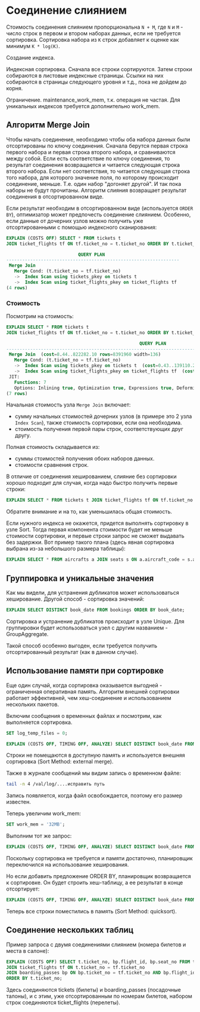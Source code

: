 # Соединение слиянием

Стоимость соединения слиянием пропорциональна `N + M`, где `N` и `M` - число строк в первом и втором наборах данных, если не требуется сортировка.
Сортировка набора из `K` строк добавляет к оценке как минимум `K * log(K)`.


Создание индекса.

Индексная сортировка.
Сначала все строки сортируются.
Затем строки собираются в листовые индексные страницы.
Ссылки на них собираются в страницы следующего уровня и т.д., пока не дойдем до корня.

Ограничение.
maintenance_work_mem, т.к. операция не частая.
Для уникальных индексов требуется дополнительно work_mem.


## Алгоритм Merge Join

Чтобы начать соединение, необходимо чтобы оба набора данных были отсортированы по ключу соединения.
Сначала берутся первая строка первого набора и первая строка второго набора, и сравниваются между собой.
Если есть соответствие по ключу соединения, то результат соединения возвращается и читается следующая строка второго набора.
Если нет соответствия, то читается следующая строка того набора, для которого значение поля, по которому происходит соединение, меньше.
Т.е. один набор "догоняет другой". И так пока наборы не будут прочитаны.
Алгоритм слияния возвращает результат соединения в отсортированном виде.

Если результат необходим в отсортированном виде (используется `ORDER BY`), оптимизатор может предпочесть соединение слиянием.
Особенно, если данные от дочерних узлов можно получить уже отсортированными с помощью индексного сканирования:
```sql
EXPLAIN (COSTS OFF) SELECT * FROM tickets t
JOIN ticket_flights tf ON tf.ticket_no = t.ticket_no ORDER BY t.ticket_no;

                           QUERY PLAN                            
-----------------------------------------------------------------
 Merge Join
   Merge Cond: (t.ticket_no = tf.ticket_no)
   ->  Index Scan using tickets_pkey on tickets t
   ->  Index Scan using ticket_flights_pkey on ticket_flights tf
(4 rows)
```


### Стоимость

Посмотрим на стоимость:
```sql
EXPLAIN SELECT * FROM tickets t
JOIN ticket_flights tf ON tf.ticket_no = t.ticket_no ORDER BY t.ticket_no;

                                                  QUERY PLAN                                                   
---------------------------------------------------------------------------------------------------------------
 Merge Join  (cost=8.44..822282.10 rows=8391960 width=136)
   Merge Cond: (t.ticket_no = tf.ticket_no)
   ->  Index Scan using tickets_pkey on tickets t  (cost=0.43..139110.29 rows=2949857 width=104)
   ->  Index Scan using ticket_flights_pkey on ticket_flights tf  (cost=0.56..570902.89 rows=8391960 width=32)
 JIT:
   Functions: 7
   Options: Inlining true, Optimization true, Expressions true, Deforming true
(7 rows)
```

Начальная стоимость узла `Merge Join` включает:
- сумму начальных стоимостей дочерних узлов (в примере это 2 узла `Index Scan`), также стоимость сортировки, если она необходима.
- стоимость получения первой пары строк, соответствующих друг другу.

Полная стоимость складывается из:
- суммы стоимостей получения обоих наборов данных.
- стоимости сравнения строк.


В отличие от соединения хешированием, слияние без сортировки хорошо подходит для случая, когда надо быстро получить первые строки:
```sql
EXPLAIN SELECT * FROM tickets t JOIN ticket_flights tf ON tf.ticket_no = t.ticket_no ORDER BY t.ticket_no LIMIT 1000;
```

Обратите внимание и на то, как уменьшилась общая стоимость.


Если нужного индекса не окажется, придется выполнять сортировку в узле Sort.
Тогда первая компонента стоимости будет не меньше стоимости сортировки, и первые строки запрос не сможет выдавать без задержки.
Вот пример такого плана (здесь явная сортировка выбрана из-за небольшого размера таблицы):
```sql
EXPLAIN SELECT * FROM aircrafts a JOIN seats s ON a.aircraft_code = s.aircraft_code ORDER BY a.aircraft_code;
```


## Группировка и уникальные значения

Как мы видели, для устранения дубликатов может использоваться  хеширование.
Другой способ - сортировка значений:
```sql
EXPLAIN SELECT DISTINCT book_date FROM bookings ORDER BY book_date;
```

Сортировка и устранение дубликатов происходит в узле Unique.
Для группировки будет использоваться узел с другим названием - GroupAggregate.

Такой способ особенно выгоден, если требуется получить отсортированный результат (как в данном случае).


## Использование памяти при сортировке

Еще один случай, когда сортировка оказывается выгодней - ограниченная оперативная память.
Алгоритм внешней сортировки работает эффективней, чем хеш-соединение и использованием нескольких пакетов.

Включим сообщения о временных файлах и посмотрим, как выполняется сортировка.
```sql
SET log_temp_files = 0;
```

```sql
EXPLAIN (COSTS OFF, TIMING OFF, ANALYZE) SELECT DISTINCT book_date FROM bookings;
```

Строки не помещаются в доступную память и используется внешняя сортировка (Sort Method: external merge).

Также в журнале сообщений мы видим запись о временном файле:
```bash
tail -n 4 /val/log/....исправить путь
```

Запись появляется, когда файл освобождается, поэтому его размер известен.

Теперь увеличим work_mem:
```sql
SET work_mem = '32MB';
```

Выполним тот же запрос:
```sql
EXPLAIN (COSTS OFF, TIMING OFF, ANALYZE) SELECT DISTINCT book_date FROM bookings;
```

Поскольку сортировка не требуется и памяти достаточно, планировщик переключился на использование хеширования.

Но если добавить предложение ORDER BY, планировщик возвращается к сортировке.
Он будет строить хеш-таблицу, а ее результат в конце отсортирует:
```sql
EXPLAIN (COSTS OFF, TIMING OFF, ANALYZE) SELECT DISTINCT book_date FROM bookings ORDER BY book_date;
```

Теперь все строки поместились в память (Sort Method: quicksort).


## Соединение нескольких таблиц

Пример запроса с двумя соединениями слиянием (номера билетов и места в салоне):
```sql
EXPLAIN (COSTS OFF) SELECT t.ticket_no, bp.flight_id, bp.seat_no FROM tickets t
JOIN ticket_flights tf ON t.ticket_no = tf.ticket_no
JOIN boarding_passes bp ON bp.ticket_no = tf.ticket_no AND bp.flight_id = tf.flight_id
ORDER BY t.ticket_no;
```

Здесь соединяются tickets (билеты) и boarding_passes (посадочные талоны),
и с этим, уже отсортированным по номерам билетов, набором строк соединяются ticket_flights (перелеты).
